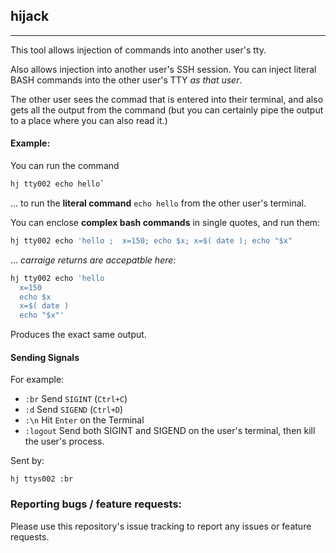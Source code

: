 ## hijack

---

This tool allows injection of commands into another user's tty.



Also allows injection into another user's SSH session. You can inject literal BASH commands into the other user's TTY _as that user_.

The other user sees the commad that is entered into their terminal, and also gets all the output from the command (but you can certainly pipe the output to a place where you can also read it.)

#### **Example:**

You can run the command 

```bash
hj tty002 echo hello` 
```

... to run the **literal command** `echo hello` from the other user's terminal.

You can enclose **complex bash commands** in single quotes, and run them: 

```bash
hj tty002 echo 'hello ;  x=150; echo $x; x=$( date ); echo "$x"
```

... _carraige returns are accepatble here:_

```bash
hj tty002 echo 'hello
  x=150
  echo $x
  x=$( date )
  echo "$x"'
```

Produces the exact same output.

#### **Sending Signals**

For example:
- `:br` Send `SIGINT` (`Ctrl+C`)
- `:d` Send `SIGEND` (`Ctrl+D`)
- `:\n` Hit `Enter` on the Terminal
- `:logout` Send both SIGINT and SIGEND on the user's terminal, then kill the user's process.

Sent by:

```hj ttys002 :br```

### Reporting bugs / feature requests:

Please use this repository's issue tracking to report any issues or feature requests.




